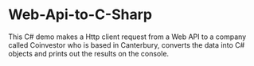 # Web-Api-to-C-Sharp
This C# demo makes a Http client request from a Web API to a company called Coinvestor who is based in Canterbury, converts the data into C# objects and prints out the results on the console.
